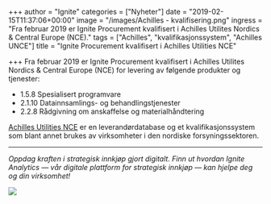 +++
author = "Ignite"
categories = ["Nyheter"]
date = "2019-02-15T11:37:06+00:00"
image = "/images/Achilles - kvalifisering.png"
ingress = "Fra februar 2019 er Ignite Procurement kvalifisert i Achilles Utilites Nordics & Central Europe (NCE)."
tags = ["Achilles", "kvalifikasjonssystem", "Achilles UNCE"]
title = "Ignite Procurement kvalifisert i Achilles Utilities NCE"

+++
Fra februar 2019 er Ignite Procurement kvalifisert i Achilles Utilites Nordics & Central Europe (NCE) for levering av følgende produkter og tjenester:

* 1.5.8 Spesialisert programvare
* 2.1.10 Datainnsamlings- og behandlingstjenester
* 2.2.8 Rådgivning om anskaffelse og materialhåndtering

[Achilles Utilities NCE](https://www.achilles.com/no/) er en leverandørdatabase og et kvalifikasjonssystem som blant annet brukes av virksomheter i den nordiske forsyningssektoren.

***

_Oppdag kraften i strategisk innkjøp gjort digitalt. Finn ut hvordan Ignite Analytics — vår digitale plattform for strategisk innkjøp — kan hjelpe deg og din virksomhet!_

[![](https://cdn-images-1.medium.com/max/800/1*pUNIhqrKt3hveFwqlj0xQQ.png)](https://www.ignite.no/ignite-analytics/produktinformasjon/)